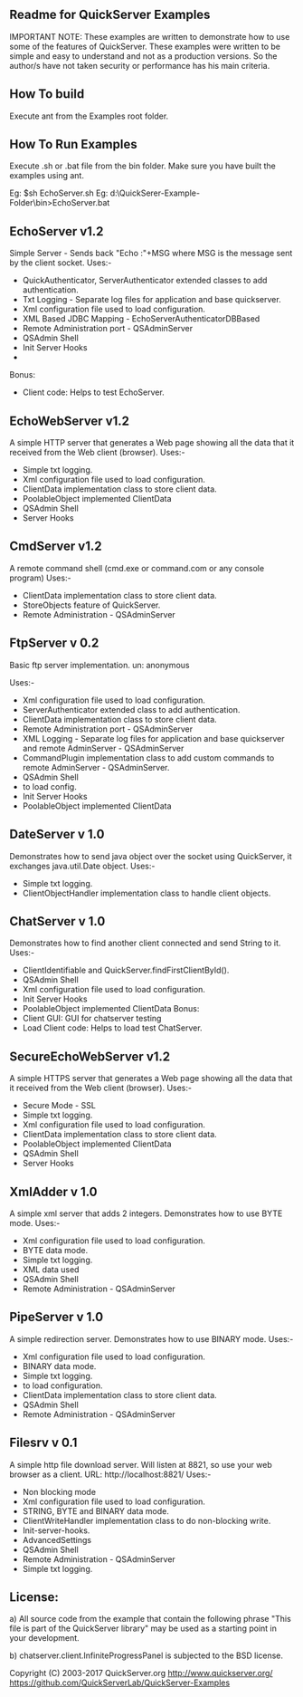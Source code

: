 Readme for QuickServer Examples
-------------------------------

IMPORTANT NOTE: These examples are written to demonstrate how to use some 
of the features of QuickServer. These examples were written to be simple 
and easy to understand and not as a production versions. So the author/s have
not taken security or performance has his main criteria. 

How To build
-------------------
Execute ant from the Examples root folder.


How To Run Examples
-------------------
Execute .sh or .bat file from the bin folder. Make sure you have built the examples using ant.

Eg: $sh EchoServer.sh
Eg: d:\QuickSerer-Example-Folder\bin>EchoServer.bat


EchoServer v1.2
-------------------
Simple Server - Sends back "Echo :"+MSG where MSG is the message sent by 
the client socket.
Uses:-
 - QuickAuthenticator, ServerAuthenticator extended classes to add authentication.
 - Txt Logging - Separate log files for application and base quickserver.
 - Xml configuration file used to load configuration.
 - XML Based JDBC Mapping - EchoServerAuthenticatorDBBased
 - Remote Administration port - QSAdminServer
 - QSAdmin Shell
 - Init Server Hooks
 - <access-constraint>
Bonus:
 - Client code: Helps to test EchoServer.


EchoWebServer v1.2
-------------------
A simple HTTP server that generates a Web page showing all the data that it 
received from the Web client (browser).
Uses:-
 - Simple txt logging.
 - Xml configuration file used to load configuration.
 - ClientData implementation class to store client data.
 - PoolableObject implemented ClientData
 - QSAdmin Shell
 - Server Hooks


CmdServer v1.2
-------------------
A remote command shell (cmd.exe or command.com or any console program)
Uses:-
 - ClientData implementation class to store client data.
 - StoreObjects feature of QuickServer.
 - Remote Administration - QSAdminServer

FtpServer v 0.2
-------------------
Basic ftp server implementation. 
un: anonymous

Uses:-
 - Xml configuration file used to load configuration.
 - ServerAuthenticator extended class to add authentication.
 - ClientData implementation class to store client data.
 - Remote Administration port - QSAdminServer
 - XML Logging - Separate log files for application and base quickserver 
   and remote AdminServer - QSAdminServer
 - CommandPlugin implementation class to add custom commands to remote 
   AdminServer - QSAdminServer.
 - QSAdmin Shell
 - <application-configuration> to load config.
 - Init Server Hooks
 - PoolableObject implemented ClientData


DateServer v 1.0
-------------------
Demonstrates how to send java object over the socket using QuickServer, it 
exchanges java.util.Date object.
Uses:-
 - Simple txt logging.
 - ClientObjectHandler implementation class to handle client objects.


ChatServer v 1.0
-------------------
Demonstrates how to find another client connected and send String to it.
Uses:-
 - ClientIdentifiable and QuickServer.findFirstClientById().
 - QSAdmin Shell
 - Xml configuration file used to load configuration.
 - Init Server Hooks
 - PoolableObject implemented ClientData
Bonus:
 - Client GUI: GUI for chatserver testing
 - Load Client code: Helps to load test ChatServer.


SecureEchoWebServer v1.2
-------------------
A simple HTTPS server that generates a Web page showing all the data that it 
received from the Web client (browser).
Uses:-
 - Secure Mode - SSL
 - Simple txt logging.
 - Xml configuration file used to load configuration.
 - ClientData implementation class to store client data.
 - PoolableObject implemented ClientData
 - QSAdmin Shell
 - Server Hooks


XmlAdder v 1.0
-------------------
A simple xml server that adds 2 integers. Demonstrates how to use BYTE mode.
Uses:-
 - Xml configuration file used to load configuration.
 - BYTE data mode.
 - Simple txt logging.
 - XML data used
 - QSAdmin Shell
 - Remote Administration - QSAdminServer


PipeServer v 1.0
-------------------
A simple redirection server. Demonstrates how to use BINARY mode.
Uses:-
 - Xml configuration file used to load configuration.
 - BINARY data mode.
 - Simple txt logging.
 - <application-configuration> to load configuration.
 - ClientData implementation class to store client data.
 - QSAdmin Shell
 - Remote Administration - QSAdminServer

 
Filesrv v 0.1
-------------------
A simple http file download server. Will listen at 8821, so use your web 
browser as a client. URL: http://localhost:8821/
Uses:-
 - Non blocking mode
 - Xml configuration file used to load configuration.
 - STRING, BYTE and BINARY data mode.
 - ClientWriteHandler implementation class to do non-blocking write.
 - Init-server-hooks.
 - AdvancedSettings
 - QSAdmin Shell
 - Remote Administration - QSAdminServer
 - Simple txt logging.



License: 
--------
a) All source code from the example that contain the following phrase 
   "This file is part of the QuickServer library" may be used as a starting 
   point in your development.

b) chatserver.client.InfiniteProgressPanel is subjected to the BSD license. 


Copyright (C) 2003-2017 QuickServer.org
http://www.quickserver.org/
https://github.com/QuickServerLab/QuickServer-Examples
